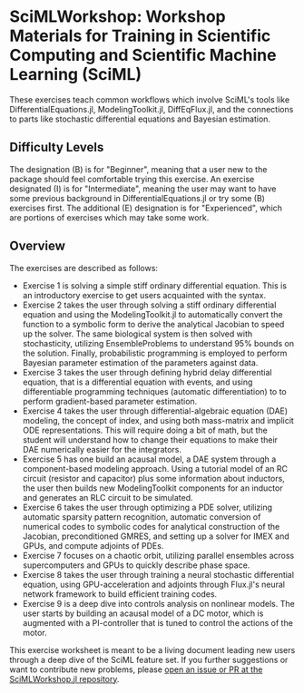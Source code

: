 # SciMLWorkshop: Workshop Materials for Training in Scientific Computing and Scientific Machine Learning (SciML)

These exercises teach common workflows which involve SciML's tools like
DifferentialEquations.jl, ModelingToolkit.jl, DiffEqFlux.jl, and the connections to parts
like stochastic differential equations and Bayesian estimation.

## Difficulty Levels

The designation (B) is for "Beginner", meaning that a user new to the package
should feel comfortable trying this exercise. An exercise designated (I) is
for "Intermediate", meaning the user may want to have some previous background
in DifferentialEquations.jl or try some (B) exercises first. The additional
(E) designation is for "Experienced", which are portions of exercises which may
take some work.

## Overview

The exercises are described as follows:

- Exercise 1 is solving a simple stiff ordinary differential equation. This is an
  introductory exercise to get users acquainted with the syntax.
- Exercise 2 takes the user through solving a stiff ordinary differential equation
  and using the ModelingToolkit.jl to automatically convert the function to a
  symbolic form to derive the analytical Jacobian to speed up the solver. The
  same biological system is then solved with stochasticity, utilizing
  EnsembleProblems to understand 95% bounds on the solution. Finally,
  probabilistic programming is employed to perform Bayesian parameter estimation
  of the parameters against data.
- Exercise 3 takes the user through defining hybrid delay differential equation,
  that is a differential equation with events, and using differentiable programming
  techniques (automatic differentiation) to to perform gradient-based parameter
  estimation.
- Exercise 4 takes the user through differential-algebraic equation (DAE)
  modeling, the concept of index, and using both mass-matrix and implicit
  ODE representations. This will require doing a bit of math, but the student
  will understand how to change their equations to make their DAE numerically
  easier for the integrators.
- Exercise 5 has one build an acausal model, a DAE system through a component-based
  modeling approach. Using a tutorial model of an RC circuit (resistor and capacitor)
  plus some information about inductors, the user then builds new ModelingToolkit
  components for an inductor and generates an RLC circuit to be simulated.
- Exercise 6 takes the user through optimizing a PDE solver, utilizing
  automatic sparsity pattern recognition, automatic conversion of numerical
  codes to symbolic codes for analytical construction of the Jacobian,
  preconditioned GMRES, and setting up a solver for IMEX and GPUs, and compute
  adjoints of PDEs.
- Exercise 7 focuses on a chaotic orbit, utilizing parallel ensembles across
  supercomputers and GPUs to quickly describe phase space.
- Exercise 8 takes the user through training a neural stochastic differential
  equation, using GPU-acceleration and adjoints through Flux.jl's neural
  network framework to build efficient training codes.
- Exercise 9 is a deep dive into controls analysis on nonlinear models. The
  user starts by building an acausal model of a DC motor, which is augmented
  with a PI-controller that is tuned to control the actions of the motor.

This exercise worksheet is meant to be a living document leading new users through
a deep dive of the SciML feature set. If you further suggestions
or want to contribute new problems, please 
[open an issue or PR at the SciMLWorkshop.jl repository](https://github.com/SciML/SciMLWorkshop.jl).
